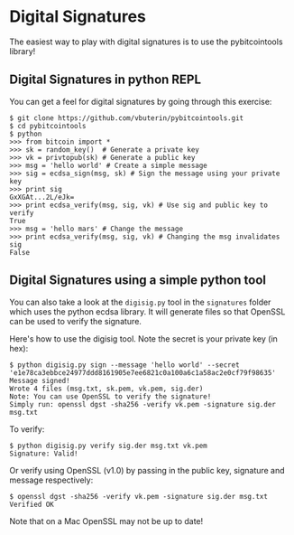 # Digital Signatures

The easiest way to play with digital signatures is to use the pybitcointools library!


## Digital Signatures in python REPL
You can get a feel for digital signatures by going through this exercise:
```
$ git clone https://github.com/vbuterin/pybitcointools.git
$ cd pybitcointools
$ python
>>> from bitcoin import *
>>> sk = random_key()  # Generate a private key
>>> vk = privtopub(sk) # Generate a public key
>>> msg = 'hello world' # Create a simple message
>>> sig = ecdsa_sign(msg, sk) # Sign the message using your private key
>>> print sig
GxXGAt...2L/eJk=
>>> print ecdsa_verify(msg, sig, vk) # Use sig and public key to verify
True
>>> msg = 'hello mars' # Change the message
>>> print ecdsa_verify(msg, sig, vk) # Changing the msg invalidates sig
False
```

## Digital Signatures using a simple python tool
You can also take a look at the `digisig.py` tool in the `signatures` folder which uses the python ecdsa library. It will generate files so that OpenSSL can be used to verify the signature.

Here's how to use the digisig tool. Note the secret is your private key (in hex):

```
$ python digisig.py sign --message 'hello world' --secret 'e1e78ca3ebbce24977ddd8161905e7ee6821c0a100a6c1a58ac2e0cf79f98635'
Message signed!
Wrote 4 files (msg.txt, sk.pem, vk.pem, sig.der)
Note: You can use OpenSSL to verify the signature!
Simply run: openssl dgst -sha256 -verify vk.pem -signature sig.der msg.txt
```

To verify:
```
$ python digisig.py verify sig.der msg.txt vk.pem
Signature: Valid!
```

Or verify using OpenSSL (v1.0) by passing in the public key, signature and message respectively:
```
$ openssl dgst -sha256 -verify vk.pem -signature sig.der msg.txt
Verified OK
```

Note that on a Mac OpenSSL may not be up to date!
